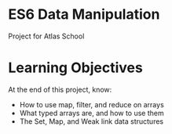 # ES6 Data Manipulation
Project for Atlas School

# Learning Objectives
At the end of this project, know:
- How to use map, filter, and reduce on arrays
- What typed arrays are, and how to use them
- The Set, Map, and Weak link data structures
